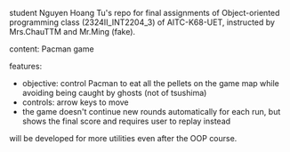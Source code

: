 student Nguyen Hoang Tu's repo for final assignments of Object-oriented programming class (2324II_INT2204_3) of AITC-K68-UET, instructed by Mrs.ChauTTM and Mr.Ming (fake).

content: Pacman game

features:
  -  objective: control Pacman to eat all the pellets on the game map while avoiding being caught by ghosts (not of tsushima)
  -  controls: arrow keys to move
  -  the game doesn't continue new rounds automatically for each run, but shows the final score and requires user to replay instead

will be developed for more utilities even after the OOP course.  
